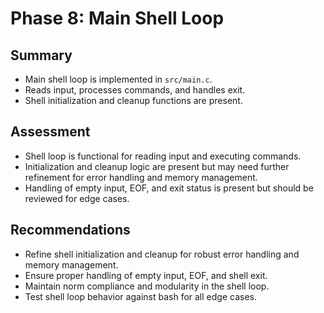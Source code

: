 # Phase 8: Main Shell Loop

## Summary
- Main shell loop is implemented in `src/main.c`.
- Reads input, processes commands, and handles exit.
- Shell initialization and cleanup functions are present.

## Assessment
- Shell loop is functional for reading input and executing commands.
- Initialization and cleanup logic are present but may need further refinement for error handling and memory management.
- Handling of empty input, EOF, and exit status is present but should be reviewed for edge cases.

## Recommendations
- Refine shell initialization and cleanup for robust error handling and memory management.
- Ensure proper handling of empty input, EOF, and shell exit.
- Maintain norm compliance and modularity in the shell loop.
- Test shell loop behavior against bash for all edge cases.
